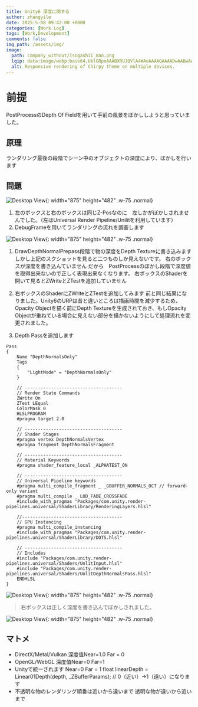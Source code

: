 ```yaml
---
title: Unity6 深度に関する
author: zhangyile
date: 2025-5-08 09:42:00 +0800
categories: [Work Log]
tags: [Work,Development]
comments: false
img_path: /assets/img/
image:
  path: company_without/isogashii_man.png
  lqip: data:image/webp;base64,UklGRpoAAABXRUJQVlA4WAoAAAAQAAAADwAABwAAQUxQSDIAAAARL0AmbZurmr57yyIiqE8oiG0bejIYEQTgqiDA9vqnsUSI6H+oAERp2HZ65qP/VIAWAFZQOCBCAAAA8AEAnQEqEAAIAAVAfCWkAALp8sF8rgRgAP7o9FDvMCkMde9PK7euH5M1m6VWoDXf2FkP3BqV0ZYbO6NA/VFIAAAA
  alt: Responsive rendering of Chirpy theme on multiple devices.
---
```


# 前提
PostProcessのDepth Of Fieldを用いて手前の風景をぼかししようと思っていました。

## 原理
ランダリング最後の段階でシーン中のオブジェクトの深度により、ぼかしを行います

## 問題
![Desktop View](company/render_z_1.png){: width="875" height="482" .w-75 .normal}
1. 左のボックスと右のボックスは同じZ-Posなのに　左しかがぼかしされませんでした。（左はUniversal Render Pipeline/Unilitを利用しています）
2. DebugFrameを用いてランダリングの流れを調査します

![Desktop View](company/render_z_2.png){: width="875" height="482" .w-75 .normal}
1. DrawDepthNormalPrepass段階で物の深度をDepth Textureに書き込みます
    しかし上記のスクショットを見ると二つものしか見えないです。
    右のボックスが深度を書き込んていません
    だから　PostProcessのぼかし段階で深度値を取得出来ないので正しく表現出来なくなります。
    右ボックスのShaderを開いて見るとZWriteとZTestを追加していません
    
2. 右ボックスのShaderにZWriteとZTestを追加してみます
    前と同じ結果になりました。Unity6のURPは昔と違いところは描画時間を減少するため、Opacity Objectを描く前にDepth Textureを生成されておき、もしOpacity Objectが重ねている場合に見えない部分を描かないようにして処理流れを変更されました。
    
3. Depth Passを追加します

```
Pass
{
    Name "DepthNormalsOnly"
    Tags
    {
        "LightMode" = "DepthNormalsOnly"
    }

    // -------------------------------------
    // Render State Commands
    ZWrite On
    ZTest LEqual
    ColorMask 0
    HLSLPROGRAM
    #pragma target 2.0

    // -------------------------------------
    // Shader Stages
    #pragma vertex DepthNormalsVertex
    #pragma fragment DepthNormalsFragment

    // -------------------------------------
    // Material Keywords
    #pragma shader_feature_local _ALPHATEST_ON

    // -------------------------------------
    // Universal Pipeline keywords
    #pragma multi_compile_fragment _ _GBUFFER_NORMALS_OCT // forward-only variant
    #pragma multi_compile _ LOD_FADE_CROSSFADE
    #include_with_pragmas "Packages/com.unity.render-pipelines.universal/ShaderLibrary/RenderingLayers.hlsl"

    //--------------------------------------
    // GPU Instancing
    #pragma multi_compile_instancing
    #include_with_pragmas "Packages/com.unity.render-pipelines.universal/ShaderLibrary/DOTS.hlsl"

    // -------------------------------------
    // Includes
    #include "Packages/com.unity.render-pipelines.universal/Shaders/UnlitInput.hlsl"
    #include "Packages/com.unity.render-pipelines.universal/Shaders/UnlitDepthNormalsPass.hlsl"
    ENDHLSL
}
```

![Desktop View](company/render_z_3.png){: width="875" height="482" .w-75 .normal}

> 右ボックスは正しく深度を書き込んでぼかしされました。

![Desktop View](company/render_z_4.png){: width="875" height="482" .w-75 .normal}

## マトメ
- DirectX/Metal/Vulkan 深度值Near=1.0 Far = 0
- OpenGL/WebGL 深度值Near=0 Far=1
- Unityで統一されます
    Near=0 Far = 1
    float linearDepth = Linear01Depth(depth, _ZBufferParams); // 0（近い）→1（遠い）になります
- 不透明な物のレンダリング順番は近いから遠いまで
透明な物が遠いから近いまで